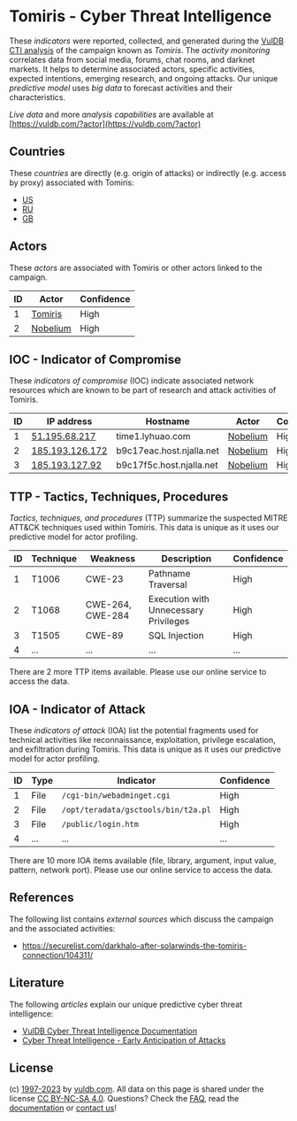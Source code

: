 # Tomiris - Cyber Threat Intelligence

These _indicators_ were reported, collected, and generated during the [VulDB CTI analysis](https://vuldb.com/?kb.cti) of the campaign known as _Tomiris_. The _activity monitoring_ correlates data from social media, forums, chat rooms, and darknet markets. It helps to determine associated actors, specific activities, expected intentions, emerging research, and ongoing attacks. Our unique _predictive model_ uses _big data_ to forecast activities and their characteristics.

_Live data_ and more _analysis capabilities_ are available at [https://vuldb.com/?actor](https://vuldb.com/?actor)

## Countries

These _countries_ are directly (e.g. origin of attacks) or indirectly (e.g. access by proxy) associated with Tomiris:

* [US](https://vuldb.com/?country.us)
* [RU](https://vuldb.com/?country.ru)
* [GB](https://vuldb.com/?country.gb)

## Actors

These _actors_ are associated with Tomiris or other actors linked to the campaign.

ID | Actor | Confidence
-- | ----- | ----------
1 | [Tomiris](https://vuldb.com/?actor.tomiris) | High
2 | [Nobelium](https://vuldb.com/?actor.nobelium) | High

## IOC - Indicator of Compromise

These _indicators of compromise_ (IOC) indicate associated network resources which are known to be part of research and attack activities of Tomiris.

ID | IP address | Hostname | Actor | Confidence
-- | ---------- | -------- | ----- | ----------
1 | [51.195.68.217](https://vuldb.com/?ip.51.195.68.217) | time1.lyhuao.com | [Nobelium](https://vuldb.com/?actor.nobelium) | High
2 | [185.193.126.172](https://vuldb.com/?ip.185.193.126.172) | b9c17eac.host.njalla.net | [Nobelium](https://vuldb.com/?actor.nobelium) | High
3 | [185.193.127.92](https://vuldb.com/?ip.185.193.127.92) | b9c17f5c.host.njalla.net | [Nobelium](https://vuldb.com/?actor.nobelium) | High

## TTP - Tactics, Techniques, Procedures

_Tactics, techniques, and procedures_ (TTP) summarize the suspected MITRE ATT&CK techniques used within Tomiris. This data is unique as it uses our predictive model for actor profiling.

ID | Technique | Weakness | Description | Confidence
-- | --------- | -------- | ----------- | ----------
1 | T1006 | CWE-23 | Pathname Traversal | High
2 | T1068 | CWE-264, CWE-284 | Execution with Unnecessary Privileges | High
3 | T1505 | CWE-89 | SQL Injection | High
4 | ... | ... | ... | ...

There are 2 more TTP items available. Please use our online service to access the data.

## IOA - Indicator of Attack

These _indicators of attack_ (IOA) list the potential fragments used for technical activities like reconnaissance, exploitation, privilege escalation, and exfiltration during Tomiris. This data is unique as it uses our predictive model for actor profiling.

ID | Type | Indicator | Confidence
-- | ---- | --------- | ----------
1 | File | `/cgi-bin/webadminget.cgi` | High
2 | File | `/opt/teradata/gsctools/bin/t2a.pl` | High
3 | File | `/public/login.htm` | High
4 | ... | ... | ...

There are 10 more IOA items available (file, library, argument, input value, pattern, network port). Please use our online service to access the data.

## References

The following list contains _external sources_ which discuss the campaign and the associated activities:

* https://securelist.com/darkhalo-after-solarwinds-the-tomiris-connection/104311/

## Literature

The following _articles_ explain our unique predictive cyber threat intelligence:

* [VulDB Cyber Threat Intelligence Documentation](https://vuldb.com/?kb.cti)
* [Cyber Threat Intelligence - Early Anticipation of Attacks](https://www.scip.ch/en/?labs.20201022)

## License

(c) [1997-2023](https://vuldb.com/?kb.changelog) by [vuldb.com](https://vuldb.com/?kb.about). All data on this page is shared under the license [CC BY-NC-SA 4.0](https://creativecommons.org/licenses/by-nc-sa/4.0/). Questions? Check the [FAQ](https://vuldb.com/?kb.faq), read the [documentation](https://vuldb.com/?kb) or [contact us](https://vuldb.com/?contact)!
